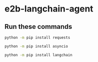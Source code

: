 # e2b-langchain-agent

## Run these commands
```sh
python -m pip install requests
```

```sh
python -m pip install asyncio
```

```sh
python -m pip install langchain
```